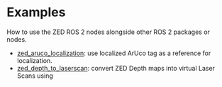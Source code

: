 # Examples

How to use the ZED ROS 2 nodes alongside other ROS 2 packages or nodes.

- [zed_aruco_localization](./zed_aruco_localization): use localized ArUco tag as a reference for localization.
- [zed_depth_to_laserscan](./zed_depth_to_laserscan): convert ZED Depth maps into virtual Laser Scans using





